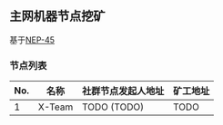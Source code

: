 ## 主网机器节点挖矿

基于[NEP-45](https://github.com/newtonproject/NEPs/issues/45)

### 节点列表

No. | 名称 | 社群节点发起人地址 | 矿工地址
--|--|--|--
1 | X-Team | TODO (TODO) | TODO

